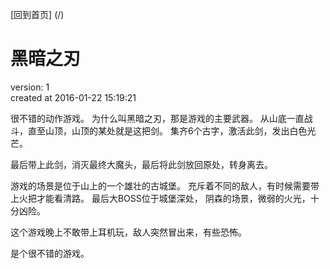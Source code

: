 [回到首页] (/)

# 黑暗之刃

  version:  1  
  created at 2016-01-22 15:19:21   


  很不错的动作游戏。
  为什么叫黑暗之刃，那是游戏的主要武器。
  从山底一直战斗，直至山顶，山顶的某处就是这把剑。
  集齐6个古字，激活此剑，发出白色光芒。

  最后带上此剑，消灭最终大魔头，最后将此剑放回原处，转身离去。

  游戏的场景是位于山上的一个雄壮的古城堡。 充斥着不同的敌人，有时候需要带上火把才能看清路。
  最后大BOSS位于城堡深处， 阴森的场景，微弱的火光，十分凶险。 

  这个游戏晚上不敢带上耳机玩，敌人突然冒出来，有些恐怖。

  是个很不错的游戏。

